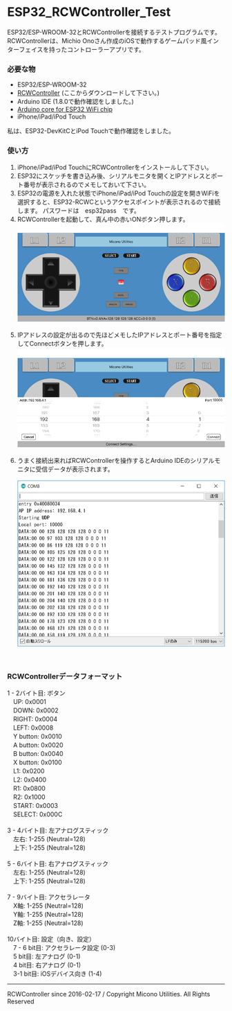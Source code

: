 # ESP32_RCWController_Test


ESP32/ESP-WROOM-32とRCWControllerを接続するテストプログラムです。<br>
RCWControllerは、Michio Onoさん作成のiOSで動作するゲームパッド風インターフェイスを持ったコントローラーアプリです。

### 必要な物 ###
* ESP32/ESP-WROOM-32<br>
* [RCWController](http://rcwcontroller.micutil.com "Title") (ここからダウンロードして下さい。)
* Arduino IDE (1.8.0で動作確認をしました。)<br>
* [Arduino core for ESP32 WiFi chip](https://github.com/espressif/arduino-esp32 "Title")
* iPhone/iPad/iPod Touch

私は、ESP32-DevKitCとiPod Touchで動作確認をしました。

### 使い方 ###
 1. iPhone/iPad/iPod TouchにRCWControllerをインストールして下さい。
 2. ESP32にスケッチを書き込み後、シリアルモニタを開くとIPアドレスとポート番号が表示されるのでメモしておいて下さい。
 3. ESP32の電源を入れた状態でiPhone/iPad/iPod Touchの設定を開きWiFiを選択すると、ESP32-RCWCというアクセスポイントが表示されるので接続します。
パスワードは　esp32pass　です。<br>
 4. RCWControllerを起動して、真ん中の赤いONボタン押します。<br>
![画像1](images/RCWController1.png)<br><br>
 5. IPアドレスの設定が出るので先ほどメモしたIPアドレスとポート番号を指定してConnectボタンを押します。<br>
![画像2](images/RCWController2.png)<br><br>
 6. うまく接続出来ればRCWControllerを操作するとArduino IDEのシリアルモニタに受信データが表示されます。<br><br>
![画像3](images/RCWController3.png)<br>
<br>

### RCWControllerデータフォーマット ###

1 - 2バイト目: ボタン <br>
　UP: 0x0001<br>
　DOWN: 0x0002<br>
　RIGHT: 0x0004<br>
　LEFT: 0x0008<br>
　Y button: 0x0010<br>
　A button: 0x0020<br>
　B button: 0x0040<br>
　X button: 0x0100<br>
　L1: 0x0200<br>
　L2: 0x0400<br>
　R1: 0x0800<br>
　R2: 0x1000<br>
　START: 0x0003<br>
　SELECT: 0x000C<br>
<br>
3 - 4バイト目: 左アナログスティック<br>
　左右: 1-255 (Neutral=128) <br>
　上下: 1-255 (Neutral=128)<br>
<br>
5 - 6バイト目: 右アナログスティック<br>
　左右: 1-255 (Neutral=128) <br>
　上下: 1-255 (Neutral=128)<br>
<br>
7 - 9バイト目: アクセラレータ<br>
　X軸: 1-255 (Neutral=128) <br>
　Y軸: 1-255 (Neutral=128)<br>
　Z軸: 1-255 (Neutral=128)<br>
<br>
10バイト目: 設定（向き、設定）<br>
　7 - 6 bit目: アクセラレータ設定 (0-3)<br>
　5 bit目: 左アナログ (0-1)<br>
　4 bit目: 右アナログ (0-1)<br>
　3-1 bit目: iOSデバイス向き (1-4)<br>



---
RCWController since 2016-02-17 / Copyright Micono Utilities. All Rights Reserved
